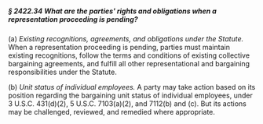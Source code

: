 ##### § 2422.34 What are the parties' rights and obligations when a representation proceeding is pending? #####

(a) *Existing recognitions, agreements, and obligations under the Statute.* When a representation proceeding is pending, parties must maintain existing recognitions, follow the terms and conditions of existing collective bargaining agreements, and fulfill all other representational and bargaining responsibilities under the Statute.

(b) *Unit status of individual employees.* A party may take action based on its position regarding the bargaining unit status of individual employees, under 3 U.S.C. 431(d)(2), 5 U.S.C. 7103(a)(2), and 7112(b) and (c). But its actions may be challenged, reviewed, and remedied where appropriate.